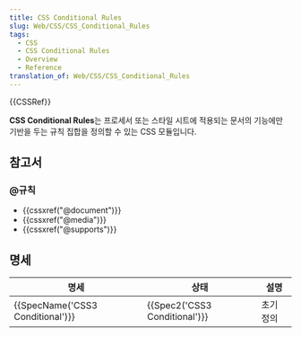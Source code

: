 ```yaml
---
title: CSS Conditional Rules
slug: Web/CSS/CSS_Conditional_Rules
tags:
  - CSS
  - CSS Conditional Rules
  - Overview
  - Reference
translation_of: Web/CSS/CSS_Conditional_Rules
---
```

{{CSSRef}}

**CSS Conditional Rules**는 프로세서 또는 스타일 시트에 적용되는 문서의 기능에만 기반을 두는 규칙 집합을 정의할 수 있는 CSS 모듈입니다.

## 참고서

### @규칙

- {{cssxref("@document")}}
- {{cssxref("@media")}}
- {{cssxref("@supports")}}

## 명세

| 명세                                         | 상태                                     | 설명      |
| -------------------------------------------- | ---------------------------------------- | --------- |
| {{SpecName('CSS3 Conditional')}} | {{Spec2('CSS3 Conditional')}} | 초기 정의 |

